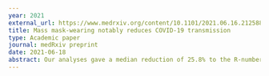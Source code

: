 ```yaml
---
year: 2021
external_url: https://www.medrxiv.org/content/10.1101/2021.06.16.21258817v1
title: Mass mask-wearing notably reduces COVID-19 transmission
type: Academic paper
journal: medRxiv preprint
date: 2021-06-18
abstract: Our analyses gave a median reduction of 25.8% to the R-number when an entire population wears masks in public.
---
```

